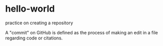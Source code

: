 # hello-world
practice on creating a repository

A "commit" on GitHub is defined as the process of making an edit in a file regarding code or citations. 
